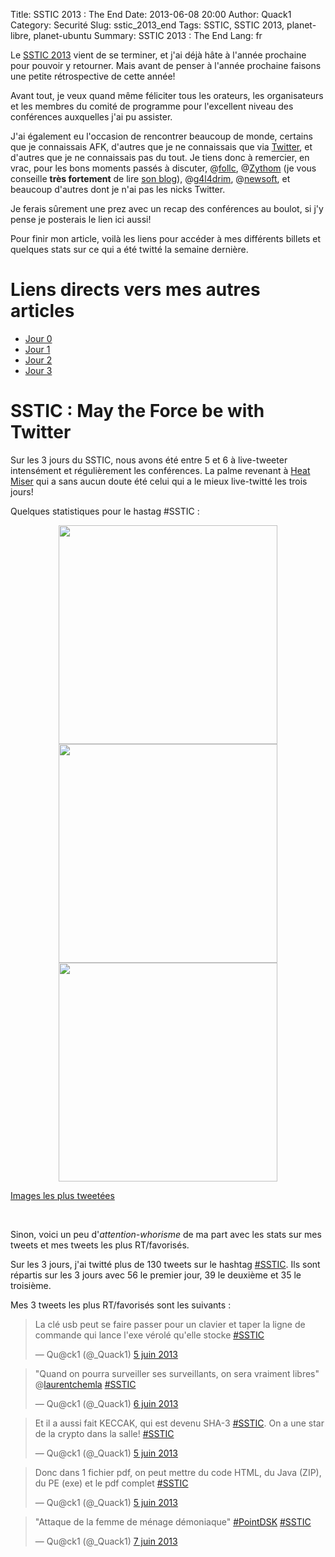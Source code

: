 Title: SSTIC 2013 : The End
Date: 2013-06-08 20:00
Author: Quack1
Category: Securité
Slug: sstic_2013_end
Tags: SSTIC, SSTIC 2013, planet-libre, planet-ubuntu
Summary:  SSTIC 2013 : The End
Lang: fr

Le [SSTIC 2013](/category/SSTIC.html) vient de se terminer, et j'ai déjà hâte à l'année prochaine pour pouvoir y retourner. Mais avant de penser à l'année prochaine faisons une petite rétrospective de cette année!

Avant tout, je veux quand même féliciter tous les orateurs, les organisateurs et les membres du comité de programme pour l'excellent niveau des conférences auxquelles j'ai pu assister. 

J'ai également eu l'occasion de rencontrer beaucoup de monde, certains que je connaissais AFK, d'autres que je ne connaissais que via [Twitter](https://twitter.com/_Quack1), et d'autres que je ne connaissais pas du tout. Je tiens donc à remercier, en vrac, pour les bons moments passés à discuter, @[follc](https://twitter.com/follc), @[Zythom](https://twitter.com/Zythom) (je vous conseille **très fortement** de lire [son blog](http://zythom.blogspot.com)), @[g4l4drim](https://twitter.com/g4l4drim), @[newsoft](https://twitter.com/newsoft), et beaucoup d'autres dont je n'ai pas les nicks Twitter.

Je ferais sûrement une prez avec un recap des conférences au boulot, si j'y pense je posterais le lien ici aussi!

Pour finir mon article, voilà les liens pour accéder à mes différents billets et quelques stats sur ce qui a été twitté la semaine dernière.

# Liens directs vers mes autres articles

- [Jour 0](/sstic_2013_0.html)
- [Jour 1](/sstic_2013_1.html)
- [Jour 2](/sstic_2013_2.html)
- [Jour 3](/sstic_2013_3.html)

# SSTIC : May the Force be with Twitter

Sur les 3 jours du SSTIC, nous avons été entre 5 et 6 à live-tweeter intensément et régulièrement les conférences. La palme revenant à [Heat Miser](https://twitter.com/H_Miser) qui a sans aucun doute été celui qui a le mieux live-twitté les trois jours!

Quelques statistiques pour le hastag #SSTIC :

<div align=center><a href="static/upload/sstic_2013_end_authors.png"><img src="static/upload/sstic_2013_end_authors.png" align="center" width="350"/></a></div>

<div align=center><a href="static/upload/sstic_2013_end_clients.png"><img src="static/upload/sstic_2013_end_clients.png" align="center" width="350"/></a></div>

<div align=center><a href="static/upload/sstic_2013_end_number.png"><img src="static/upload/sstic_2013_end_number.png" align="center" width="350"/></a></div>

[Images les plus tweetées](http://www.tweetarchivist.com/8c7bb518/3/media)

&nbsp;

Sinon, voici un peu d'_attention-whorisme_ de ma part avec les stats sur mes tweets et mes tweets les plus RT/favorisés.

Sur les 3 jours, j'ai twitté plus de 130 tweets sur le hashtag [#SSTIC](https://twitter.com/search/realtime?q=%23sstic&src=typd). Ils sont répartis sur les 3 jours avec 56 le premier jour, 39 le deuxième et 35 le troisième.

Mes 3 tweets les plus RT/favorisés sont les suivants : 

<blockquote class="twitter-tweet" lang="fr"><p>La clé usb peut se faire passer pour un clavier et taper la ligne de commande qui lance l'exe vérolé qu'elle stocke <a href="https://twitter.com/search/%23SSTIC">#SSTIC</a></p>&mdash; Qu@ck1 (@_Quack1) <a href="https://twitter.com/_Quack1/status/342282701774143490">5 juin 2013</a></blockquote>

<blockquote class="twitter-tweet" lang="fr"><p>"Quand on pourra surveiller ses surveillants, on sera vraiment libres" @<a href="https://twitter.com/laurentchemla">laurentchemla</a> <a href="https://twitter.com/search/%23SSTIC">#SSTIC</a></p>&mdash; Qu@ck1 (@_Quack1) <a href="https://twitter.com/_Quack1/status/342584488167108609">6 juin 2013</a></blockquote>

<blockquote class="twitter-tweet" lang="fr"><p>Et il a aussi fait KECCAK, qui est devenu SHA-3 <a href="https://twitter.com/search/%23SSTIC">#SSTIC</a>. On a une star de la crypto dans la salle! <a href="https://twitter.com/search/%23SSTIC">#SSTIC</a></p>&mdash; Qu@ck1 (@_Quack1) <a href="https://twitter.com/_Quack1/status/342197663405588480">5 juin 2013</a></blockquote>

<blockquote class="twitter-tweet" lang="fr"><p>Donc dans 1 fichier pdf, on peut mettre du code HTML, du Java (ZIP), du PE (exe) et le pdf complet <a href="https://twitter.com/search/%23SSTIC">#SSTIC</a></p>&mdash; Qu@ck1 (@_Quack1) <a href="https://twitter.com/_Quack1/status/342222366488817665">5 juin 2013</a></blockquote>

<blockquote class="twitter-tweet" lang="fr"><p>"Attaque de la femme de ménage démoniaque" <a href="https://twitter.com/search/%23PointDSK">#PointDSK</a> <a href="https://twitter.com/search/%23SSTIC">#SSTIC</a></p>&mdash; Qu@ck1 (@_Quack1) <a href="https://twitter.com/_Quack1/status/342990091679059968">7 juin 2013</a></blockquote>

<script async src="//platform.twitter.com/widgets.js" charset="utf-8"></script>